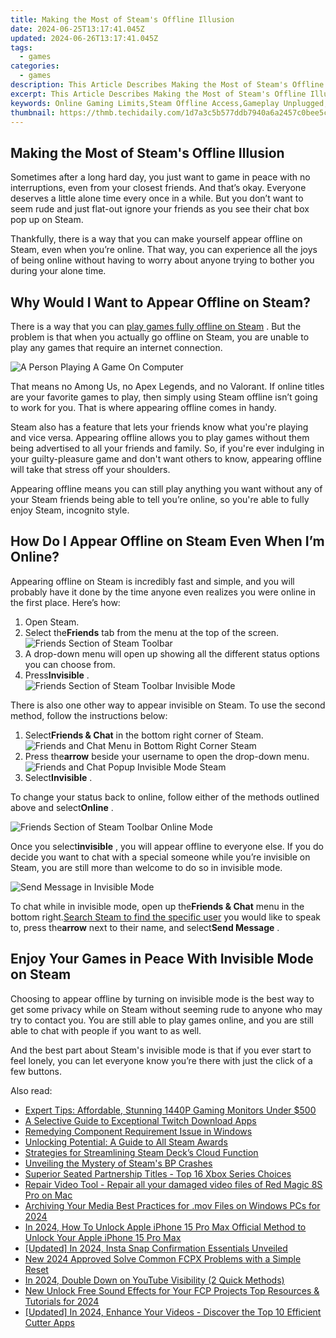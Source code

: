 ```yaml
---
title: Making the Most of Steam's Offline Illusion
date: 2024-06-25T13:17:41.045Z
updated: 2024-06-26T13:17:41.045Z
tags:
  - games
categories:
  - games
description: This Article Describes Making the Most of Steam's Offline Illusion
excerpt: This Article Describes Making the Most of Steam's Offline Illusion
keywords: Online Gaming Limits,Steam Offline Access,Gameplay Unplugged,Virtual Console Outage,Disconnecting Games,Steam In-Game Mode,Away From Internet Play
thumbnail: https://thmb.techidaily.com/1d7a3c5b577ddb7940a6a2457c0bee5c40f1807e21452ed2f6065cb51e5a9f16.jpg
---
```


## Making the Most of Steam's Offline Illusion

 Sometimes after a long hard day, you just want to game in peace with no interruptions, even from your closest friends. And that’s okay. Everyone deserves a little alone time every once in a while. But you don’t want to seem rude and just flat-out ignore your friends as you see their chat box pop up on Steam.

 Thankfully, there is a way that you can make yourself appear offline on Steam, even when you’re online. That way, you can experience all the joys of being online without having to worry about anyone trying to bother you during your alone time.

## Why Would I Want to Appear Offline on Steam?

 There is a way that you can [play games fully offline on Steam](https://www.makeuseof.com/how-to-use-steam-offline-mode) . But the problem is that when you actually go offline on Steam, you are unable to play any games that require an internet connection.

![A Person Playing A Game On Computer](https://thmb.techidaily.com/13632811731c559bc127701456401507af159186a9de22e1aa59a5e7f9127b24.jpg)

 That means no Among Us, no Apex Legends, and no Valorant. If online titles are your favorite games to play, then simply using Steam offline isn’t going to work for you. That is where appearing offline comes in handy.

 Steam also has a feature that lets your friends know what you're playing and vice versa. Appearing offline allows you to play games without them being advertised to all your friends and family. So, if you're ever indulging in your guilty-pleasure game and don't want others to know, appearing offline will take that stress off your shoulders.

 Appearing offline means you can still play anything you want without any of your Steam friends being able to tell you’re online, so you're able to fully enjoy Steam, incognito style.

## How Do I Appear Offline on Steam Even When I’m Online?

 Appearing offline on Steam is incredibly fast and simple, and you will probably have it done by the time anyone even realizes you were online in the first place. Here’s how:

1. Open Steam.
2. Select the**Friends** tab from the menu at the top of the screen.  
![Friends Section of Steam Toolbar](https://static1.makeuseofimages.com/wordpress/wp-content/uploads/2023/09/friends-section-of-steam-toolbar.jpeg)
3. A drop-down menu will open up showing all the different status options you can choose from.
4. Press**Invisible** .  
![Friends Section of Steam Toolbar Invisible Mode](https://static1.makeuseofimages.com/wordpress/wp-content/uploads/2023/09/friends-section-of-steam-toolbar-invisible-mode.jpeg)

 There is also one other way to appear invisible on Steam. To use the second method, follow the instructions below:

1. Select**Friends & Chat** in the bottom right corner of Steam.  
![Friends and Chat Menu in Bottom Right Corner Steam](https://static1.makeuseofimages.com/wordpress/wp-content/uploads/2023/09/friends-and-chat-menu-in-bottom-right-corner-steam.jpeg)
2. Press the**arrow** beside your username to open the drop-down menu.  
![Friends and Chat Popup Invisible Mode Steam](https://static1.makeuseofimages.com/wordpress/wp-content/uploads/2023/09/friends-and-chat-popup-invisible-mode-steam.jpeg)
3. Select**Invisible** .

 To change your status back to online, follow either of the methods outlined above and select**Online** .

![Friends Section of Steam Toolbar Online Mode](https://static1.makeuseofimages.com/wordpress/wp-content/uploads/2023/09/friends-section-of-steam-toolbar-onlinemode.jpeg)

 Once you select**invisible** , you will appear offline to everyone else. If you do decide you want to chat with a special someone while you’re invisible on Steam, you are still more than welcome to do so in invisible mode.

![Send Message in Invisible Mode](https://static1.makeuseofimages.com/wordpress/wp-content/uploads/2023/09/send-message-in-invisible-mode.jpeg)

 To chat while in invisible mode, open up the**Friends & Chat** menu in the bottom right.[Search Steam to find the specific user](https://www.makeuseof.com/how-to-search-steam-users/) you would like to speak to, press the**arrow** next to their name, and select**Send Message** .

## Enjoy Your Games in Peace With Invisible Mode on Steam

 Choosing to appear offline by turning on invisible mode is the best way to get some privacy while on Steam without seeming rude to anyone who may try to contact you. You are still able to play games online, and you are still able to chat with people if you want to as well.

 And the best part about Steam's invisible mode is that if you ever start to feel lonely, you can let everyone know you’re there with just the click of a few buttons.


<ins class="adsbygoogle"
     style="display:block"
     data-ad-format="autorelaxed"
     data-ad-client="ca-pub-7571918770474297"
     data-ad-slot="1223367746"></ins>



<ins class="adsbygoogle"
     style="display:block"
     data-ad-client="ca-pub-7571918770474297"
     data-ad-slot="8358498916"
     data-ad-format="auto"
     data-full-width-responsive="true"></ins>

<span class="atpl-alsoreadstyle">Also read:</span>
<div><ul>
<li><a href="https://games-able.techidaily.com/expert-tips-affordable-stunning-1440p-gaming-monitors-under-500/"><u>Expert Tips: Affordable, Stunning 1440P Gaming Monitors Under $500</u></a></li>
<li><a href="https://games-able.techidaily.com/a-selective-guide-to-exceptional-twitch-download-apps/"><u>A Selective Guide to Exceptional Twitch Download Apps</u></a></li>
<li><a href="https://games-able.techidaily.com/remedying-component-requirement-issue-in-windows/"><u>Remedying Component Requirement Issue in Windows</u></a></li>
<li><a href="https://games-able.techidaily.com/unlocking-potential-a-guide-to-all-steam-awards/"><u>Unlocking Potential: A Guide to All Steam Awards</u></a></li>
<li><a href="https://games-able.techidaily.com/strategies-for-streamlining-steam-decks-cloud-function/"><u>Strategies for Streamlining Steam Deck’s Cloud Function</u></a></li>
<li><a href="https://games-able.techidaily.com/unveiling-the-mystery-of-steams-bp-crashes/"><u>Unveiling the Mystery of Steam's BP Crashes</u></a></li>
<li><a href="https://games-able.techidaily.com/superior-seated-partnership-titles-top-16-xbox-series-choices/"><u>Superior Seated Partnership Titles - Top 16 Xbox Series Choices</u></a></li>
<li><a href="https://techidaily.com/repair-video-tool-repair-all-your-damaged-video-files-of-red-magic-8s-pro-on-mac-by-stellar-video-repair-mobile-video-repair/"><u>Repair Video Tool - Repair all your damaged video files of Red Magic 8S Pro on Mac</u></a></li>
<li><a href="https://screen-video-capture.techidaily.com/archiving-your-media-best-practices-for-mov-files-on-windows-pcs-for-2024/"><u>Archiving Your Media  Best Practices for .mov Files on Windows PCs for 2024</u></a></li>
<li><a href="https://sim-unlock.techidaily.com/in-2024-how-to-unlock-apple-iphone-15-pro-max-official-method-to-unlock-your-apple-iphone-15-pro-max-by-drfone-ios/"><u>In 2024, How To Unlock Apple iPhone 15 Pro Max Official Method to Unlock Your Apple iPhone 15 Pro Max</u></a></li>
<li><a href="https://instagram-clips.techidaily.com/updated-in-2024-insta-snap-confirmation-essentials-unveiled/"><u>[Updated] In 2024, Insta Snap Confirmation  Essentials Unveiled</u></a></li>
<li><a href="https://video-creation-software.techidaily.com/new-2024-approved-solve-common-fcpx-problems-with-a-simple-reset/"><u>New 2024 Approved Solve Common FCPX Problems with a Simple Reset</u></a></li>
<li><a href="https://youtube-clips.techidaily.com/in-2024-double-down-on-youtube-visibility-2-quick-methods/"><u>In 2024, Double Down on YouTube Visibility (2 Quick Methods)</u></a></li>
<li><a href="https://ai-video-apps.techidaily.com/new-unlock-free-sound-effects-for-your-fcp-projects-top-resources-and-tutorials-for-2024/"><u>New Unlock Free Sound Effects for Your FCP Projects Top Resources & Tutorials for 2024</u></a></li>
<li><a href="https://facebook-video-share.techidaily.com/updated-in-2024-enhance-your-videos-discover-the-top-10-efficient-cutter-apps/"><u>[Updated] In 2024, Enhance Your Videos - Discover the Top 10 Efficient Cutter Apps</u></a></li>
</ul></div>
